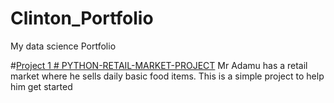 # Clinton_Portfolio
My data science Portfolio


#[Project 1 # PYTHON-RETAIL-MARKET-PROJECT](https://aclinton27.github.io/PYTHON-RETAIL-MARKET-PROJECT/)
Mr Adamu has a retail market where he sells daily basic food items.
This is a simple project to help him get started
